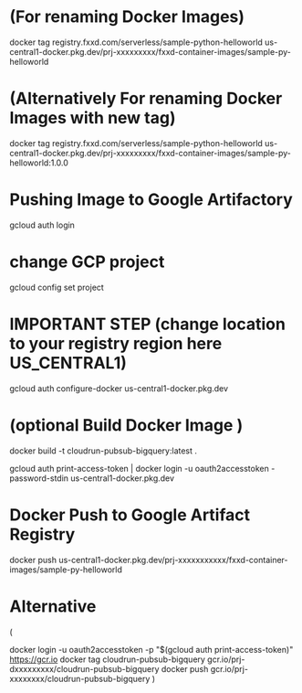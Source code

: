 # (For renaming Docker Images)
docker tag registry.fxxd.com/serverless/sample-python-helloworld us-central1-docker.pkg.dev/prj-xxxxxxxxx/fxxd-container-images/sample-py-helloworld

# (Alternatively For renaming Docker Images with new tag)
docker tag registry.fxxd.com/serverless/sample-python-helloworld us-central1-docker.pkg.dev/prj-xxxxxxxxx/fxxd-container-images/sample-py-helloworld:1.0.0

# Pushing Image to Google Artifactory
gcloud auth login

# change GCP project
gcloud config set project

# IMPORTANT STEP (change location to your registry region here US_CENTRAL1)
gcloud auth configure-docker us-central1-docker.pkg.dev

# (optional Build Docker Image )
docker build -t cloudrun-pubsub-bigquery:latest .

gcloud auth print-access-token | docker login -u oauth2accesstoken -password-stdin us-central1-docker.pkg.dev 
# Docker Push to Google Artifact Registry
docker push us-central1-docker.pkg.dev/prj-xxxxxxxxxxx/fxxd-container-images/sample-py-helloworld 

# Alternative
(

 docker login -u oauth2accesstoken -p "$(gcloud auth print-access-token)" https://gcr.io
 docker tag cloudrun-pubsub-bigquery gcr.io/prj-dxxxxxxxxx/cloudrun-pubsub-bigquery
 docker push gcr.io/prj-xxxxxxxx/cloudrun-pubsub-bigquery
)
